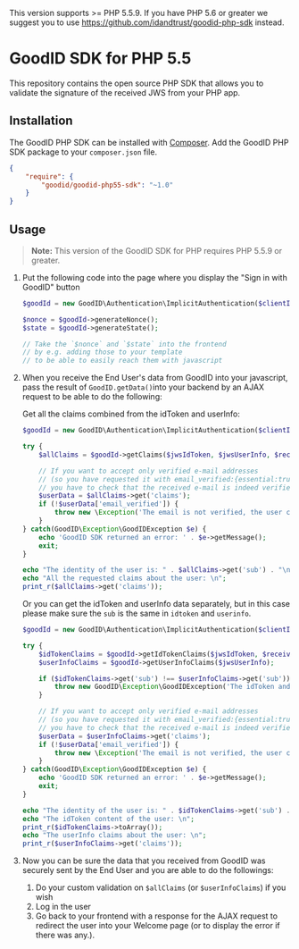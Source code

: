 
This version supports >= PHP 5.5.9. If you have PHP 5.6 or greater we suggest you to use https://github.com/idandtrust/goodid-php-sdk instead.

# GoodID SDK for PHP 5.5

This repository contains the open source PHP SDK that allows you to validate the signature of the received JWS from your PHP app.


## Installation

The GoodID PHP SDK can be installed with [Composer](https://getcomposer.org/). Add the GoodID PHP SDK package to your `composer.json` file.

```json
{
    "require": {
        "goodid/goodid-php55-sdk": "~1.0"
    }
}
```

## Usage

> **Note:** This version of the GoodID SDK for PHP requires PHP 5.5.9 or greater.

1. Put the following code into the page where you display the "Sign in with GoodID" button

    ```php
    $goodId = new GoodID\Authentication\ImplicitAuthentication($clientId);

    $nonce = $goodId->generateNonce();
    $state = $goodId->generateState();

    // Take the `$nonce` and `$state` into the frontend
    // by e.g. adding those to your template
    // to be able to easily reach them with javascript
    ```

2. When you receive the End User's data from GoodID into your javascript, 
pass the result of `GoodID.getData()`into your backend 
by an AJAX request to be able to do the following:

    Get all the claims combined from the idToken and userInfo:

    ```php
    $goodId = new GoodID\Authentication\ImplicitAuthentication($clientId);

    try {
        $allClaims = $goodId->getClaims($jwsIdToken, $jwsUserInfo, $receivedState);

        // If you want to accept only verified e-mail addresses
        // (so you have requested it with email_verified:{essential:true})
        // you have to check that the received e-mail is indeed verified:
        $userData = $allClaims->get('claims');
        if (!$userData['email_verified']) {
            throw new \Exception('The email is not verified, the user can not be logged in!');
        }
    } catch(GoodID\Exception\GoodIDException $e) {
        echo 'GoodID SDK returned an error: ' . $e->getMessage();
        exit;
    }

    echo "The identity of the user is: " . $allClaims->get('sub') . "\n";
    echo "All the requested claims about the user: \n";
    print_r($allClaims->get('claims'));
    ```

    Or you can get the idToken and userInfo data separately, but in this case please make sure the `sub` is the same in `idtoken` and `userinfo`.

    ```php
    $goodId = new GoodID\Authentication\ImplicitAuthentication($clientId);

    try {
        $idTokenClaims = $goodId->getIdTokenClaims($jwsIdToken, $receivedState);
        $userInfoClaims = $goodId->getUserInfoClaims($jwsUserInfo);

        if ($idTokenClaims->get('sub') !== $userInfoClaims->get('sub')) {
            throw new GoodID\Exception\GoodIDException('The idToken and userinfo data belong to different users.');
        }

        // If you want to accept only verified e-mail addresses
        // (so you have requested it with email_verified:{essential:true})
        // you have to check that the received e-mail is indeed verified:
        $userData = $userInfoClaims->get('claims');
        if (!$userData['email_verified']) {
            throw new \Exception('The email is not verified, the user can not be logged in!');
        }
    } catch(GoodID\Exception\GoodIDException $e) {
        echo 'GoodID SDK returned an error: ' . $e->getMessage();
        exit;
    }

    echo "The identity of the user is: " . $idTokenClaims->get('sub') . "\n";
    echo "The idToken content of the user: \n";
    print_r($idTokenClaims->toArray());
    echo "The userInfo claims about the user: \n";
    print_r($userInfoClaims->get('claims'));
    ```

3. Now you can be sure the data that you received from GoodID was securely sent by the End User and you are able to do the followings:
    1. Do your custom validation on `$allClaims` (or `$userInfoClaims`) if you wish
    2. Log in the user
    3. Go back to your frontend with a response for the AJAX request to redirect the user into your Welcome page (or to display the error if there was any.).
